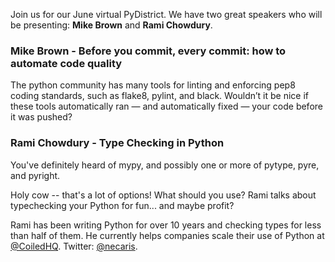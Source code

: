 <!--
.. title: June Meetup
.. slug: june-meetup
.. date: 2020-06-18 21:12:29 UTC-05:00
.. tags: meetup
.. category: main-meetup
.. link: https://www.meetup.com/pydistrict/events/271340346/
.. event_time: 2020-06-30 17:30:00 UTC-05:00
.. description: PyDistrict's June Meetup
.. type: text
-->

Join us for our June virtual PyDistrict. We have two great speakers who will be
presenting: **Mike Brown** and **Rami Chowdury**.

### Mike Brown - Before you commit, every commit: how to automate code quality

The python community has many tools for linting and enforcing pep8 coding
standards, such as flake8, pylint, and black. Wouldn’t it be nice if these
tools automatically ran — and automatically fixed — your code before it was
pushed?

### Rami Chowdury - Type Checking in Python

You've definitely heard of mypy, and possibly one or more of pytype, pyre, and
pyright.

Holy cow -- that's a lot of options! What should you use? Rami talks about
typechecking your Python for fun... and maybe profit?

Rami has been writing Python for over 10 years and checking types for less than
half of them. He currently helps companies scale their use of Python at
[@CoiledHQ](https://www.twitter.com/CoiledHQ). Twitter:
[@necaris](https://www.twitter.com/necaris).
